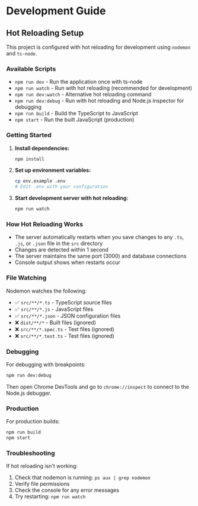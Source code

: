 # Development Guide

## Hot Reloading Setup

This project is configured with hot reloading for development using `nodemon` and `ts-node`.

### Available Scripts

- `npm run dev` - Run the application once with ts-node
- `npm run watch` - Run with hot reloading (recommended for development)
- `npm run dev:watch` - Alternative hot reloading command
- `npm run dev:debug` - Run with hot reloading and Node.js inspector for debugging
- `npm run build` - Build the TypeScript to JavaScript
- `npm start` - Run the built JavaScript (production)

### Getting Started

1. **Install dependencies:**
   ```bash
   npm install
   ```

2. **Set up environment variables:**
   ```bash
   cp env.example .env
   # Edit .env with your configuration
   ```

3. **Start development server with hot reloading:**
   ```bash
   npm run watch
   ```

### How Hot Reloading Works

- The server automatically restarts when you save changes to any `.ts`, `.js`, or `.json` file in the `src` directory
- Changes are detected within 1 second
- The server maintains the same port (3000) and database connections
- Console output shows when restarts occur

### File Watching

Nodemon watches the following:
- ✅ `src/**/*.ts` - TypeScript source files
- ✅ `src/**/*.js` - JavaScript files
- ✅ `src/**/*.json` - JSON configuration files
- ❌ `dist/**/*` - Built files (ignored)
- ❌ `src/**/*.spec.ts` - Test files (ignored)
- ❌ `src/**/*.test.ts` - Test files (ignored)

### Debugging

For debugging with breakpoints:
```bash
npm run dev:debug
```

Then open Chrome DevTools and go to `chrome://inspect` to connect to the Node.js debugger.

### Production

For production builds:
```bash
npm run build
npm start
```

### Troubleshooting

If hot reloading isn't working:
1. Check that nodemon is running: `ps aux | grep nodemon`
2. Verify file permissions
3. Check the console for any error messages
4. Try restarting: `npm run watch` 